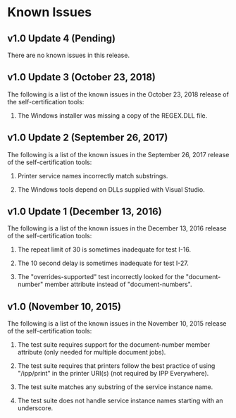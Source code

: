 # Known Issues

## v1.0 Update 4 (Pending)

There are no known issues in this release.

## v1.0 Update 3 (October 23, 2018)

The following is a list of the known issues in the October 23, 2018 release of
the self-certification tools:

1. The Windows installer was missing a copy of the REGEX.DLL file.


## v1.0 Update 2 (September 26, 2017)

The following is a list of the known issues in the September 26, 2017 release of
the self-certification tools:

1. Printer service names incorrectly match substrings.

2. The Windows tools depend on DLLs supplied with Visual Studio.


## v1.0 Update 1 (December 13, 2016)

The following is a list of the known issues in the December 13, 2016 release of
the self-certification tools:

1. The repeat limit of 30 is sometimes inadequate for test I-16.

2. The 10 second delay is sometimes inadequate for test I-27.

3. The "overrides-supported" test incorrectly looked for the "document-number"
   member attribute instead of "document-numbers".


## v1.0 (November 10, 2015)

The following is a list of the known issues in the November 10, 2015 release of
the self-certification tools:

1. The test suite requires support for the document-number member attribute
   (only needed for multiple document jobs).

2. The test suite requires that printers follow the best practice of using
   "/ipp/print" in the printer URI(s) (not required by IPP Everywhere).

3. The test suite matches any substring of the service instance name.

4. The test suite does not handle service instance names starting with an
   underscore.
